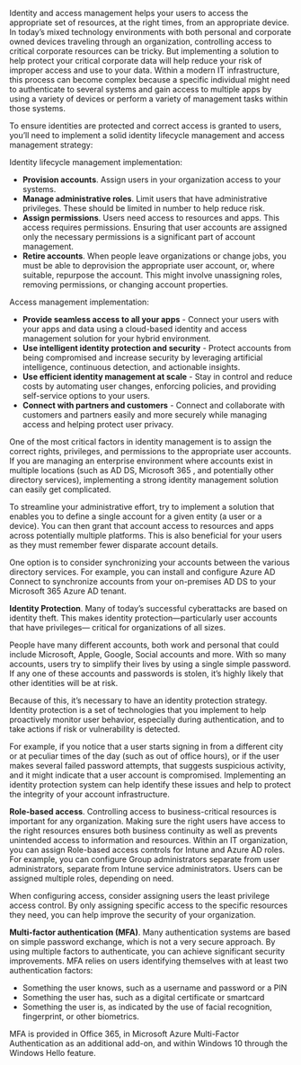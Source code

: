 Identity and access management helps your users to access the appropriate set of resources, at the right times, from an appropriate  device. In today’s mixed technology environments with both personal and corporate owned devices traveling through an organization, controlling access to critical corporate resources can be tricky. But implementing a solution to help protect your critical corporate data will help reduce your risk of improper access and use to your data. 
Within a modern IT infrastructure, this process can become complex because a specific individual might need to authenticate to several systems and gain access to multiple apps by using a variety of devices or perform a variety of management tasks within those systems. 

To ensure identities are protected and correct access is granted to users, you’ll need to implement a solid identity lifecycle management and access management strategy:

Identity lifecycle management implementation: 

- **Provision accounts**. Assign users in your organization access to your systems. 
- **Manage administrative roles**. Limit users that have administrative privileges. These should be limited in number to help reduce risk. 
- **Assign permissions**. Users need access to resources and apps. This access requires permissions. Ensuring that user accounts are assigned only the necessary permissions is a significant part of account management. 
- **Retire accounts**. When people leave organizations or change jobs, you must be able to deprovision the appropriate user account, or, where suitable, repurpose the account. This might involve unassigning roles, removing permissions, or changing account properties.  

Access management implementation:
- **Provide seamless access to all your apps** - Connect your users with your apps and data using a cloud-based identity and access management solution for your hybrid environment.
- **Use intelligent identity protection and security** - Protect accounts from being compromised and increase security by leveraging artificial intelligence, continuous detection, and actionable insights. 
- **Use efficient identity management at scale** - Stay in control and reduce costs by automating user changes, enforcing policies, and providing self-service options to your users. 
- **Connect with partners and customers** - Connect and collaborate with customers and partners easily and more securely while managing access and helping protect user privacy. 

One of the most critical factors in identity management is to assign the correct rights, privileges, and permissions to the appropriate user accounts. If you are managing an enterprise environment where accounts exist in multiple locations (such as AD DS, Microsoft 365 , and potentially other directory services), implementing a strong identity management solution can easily get complicated. 

To streamline your administrative effort, try to implement a solution that enables you to define a single account for a given entity (a user or a device). You can then grant that account access to resources and apps across potentially multiple platforms. This is also beneficial for your users as they must remember fewer disparate account details. 

One option is to consider synchronizing your accounts between the various directory services. For  example, you can install and configure Azure AD Connect to synchronize accounts from your on-premises AD DS  to your Microsoft 365 Azure AD tenant. 

**Identity Protection**. Many of today’s successful cyberattacks are based on identity theft. This makes identity protection—particularly user accounts that have privileges— critical for organizations of all sizes.

People have many different accounts, both work and personal that could include Microsoft, Apple, Google, Social accounts and more. With so many accounts, users try to simplify their lives by using a single simple password. If any one of these accounts and passwords is stolen, it’s highly likely that other identities will be at risk. 

Because of this, it’s necessary to have an identity protection strategy. Identity protection is a set of technologies that you implement to help proactively monitor user behavior, especially during authentication, and to take actions if risk or vulnerability is detected. 

For example, if you notice that a user starts signing in from a different city or at peculiar times of the day (such as out of office hours), or if the user makes several failed password attempts, that suggests suspicious activity, and it might indicate that a user account is compromised. Implementing an identity protection system can help identify these issues and help to protect the integrity of your account infrastructure. 

**Role-based access**. Controlling access to business-critical resources is important for any organization. Making sure the right users have access to the right resources ensures both business continuity as well as prevents unintended access to information and resources. Within an IT organization, you can assign Role-based access controls for Intune and Azure AD roles. For example, you can configure Group administrators separate from user administrators, separate from Intune service administrators. Users can be assigned multiple roles, depending on need. 

When configuring access, consider assigning users the least privilege access control. By only assigning specific access to the specific resources they need, you can help improve the security of your organization. 

**Multi-factor authentication (MFA)**. Many authentication systems are based on simple password exchange, which is not a very secure approach. By using multiple factors to authenticate, you can achieve significant security improvements. MFA relies on users identifying themselves with at least two authentication factors: 
- Something the user knows, such as a username and password or a PIN
- Something the user has, such as a digital certificate or smartcard
- Something the user is, as indicated by the use of facial recognition, fingerprint, or other biometrics. 

MFA is provided in Office 365, in Microsoft Azure Multi-Factor Authentication as an additional add-on, and within Windows 10 through the Windows Hello feature. 
